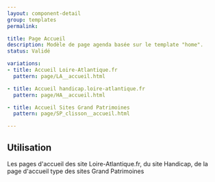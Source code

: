 ```yaml
---
layout: component-detail
group: templates
permalink:

title: Page Accueil
description: Modèle de page agenda basée sur le template "home".
status: Validé

variations:
- title: Accueil Loire-Atlantique.fr
  pattern: page/LA__accueil.html

- title: Accueil handicap.loire-atlantique.fr
  pattern: page/HA__accueil.html

- title: Accueil Sites Grand Patrimoines
  pattern: page/SP_clisson__accueil.html

---
```

## Utilisation

Les pages d'accueil des site Loire-Atlantique.fr, du site Handicap, de la page d'accueil type des sites Grand Patrimoines
